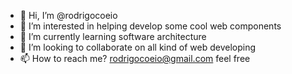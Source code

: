 - 👋 Hi, I’m @rodrigocoeio
- 👀 I’m interested in helping develop some cool web components
- 🌱 I’m currently learning software architecture
- 💞️ I’m looking to collaborate on all kind of web developing
- 📫 How to reach me? rodrigocoeio@gmail.com feel free
